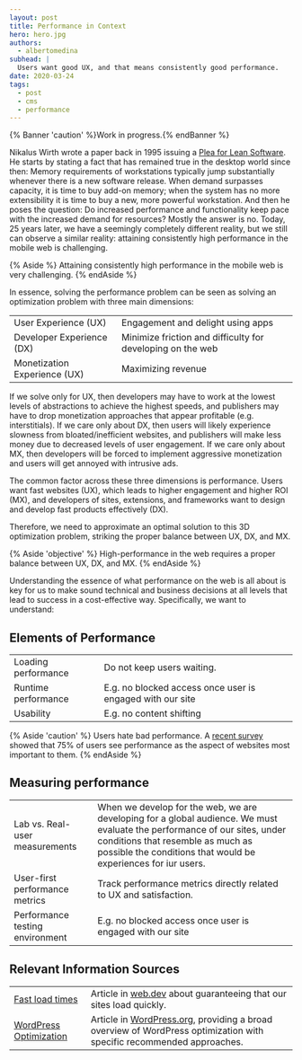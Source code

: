 ```yaml
---
layout: post
title: Performance in Context
hero: hero.jpg
authors:
  - albertomedina
subhead: |
  Users want good UX, and that means consistently good performance.
date: 2020-03-24
tags:
  - post
  - cms
  - performance
---
```

{% Banner 'caution' %}Work in progress.{% endBanner %}

Nikalus Wirth wrote a paper back in 1995 issuing a [Plea for Lean Software](https://dl.acm.org/doi/10.1109/2.348001). He starts by stating a fact that has remained true in the desktop world since then: Memory requirements of workstations typically jump substantially whenever there is a new software release. When demand surpasses capacity, it is time to buy add-on memory; when the system has no more extensibility it is time to buy a new, more powerful workstation.  And then he poses the question: Do increased performance and functionality keep pace with the increased demand for resources? Mostly the answer is no. Today, 25 years later, we have a seemingly completely different reality, but we still can observe a similar reality: attaining consistently high performance in the mobile web is challenging.

{% Aside %}
Attaining consistently high performance in the mobile web is very challenging.
{% endAside %}

In essence, solving the performance problem can be seen as solving an optimization problem with three main dimensions:

<div class="w-table-wrapper">
  <table>
    <tbody>
      <tr>
        <td><bold>User Experience (UX)<bold></td>
        <td>Engagement and delight using apps</td>
      </tr>
      <tr>
        <td>Developer Experience (DX)</td>
        <td>Minimize friction and difficulty for developing on the web</td>
      </tr>
      <tr>
        <td>Monetization Experience (UX)</td>
        <td>Maximizing revenue</td>
      </tr>
    </tbody>
  </table>
</div>

If we solve only for UX, then developers may have to work at the lowest levels of abstractions to achieve the highest speeds, and publishers may have to drop monetization approaches that appear profitable (e.g. interstitials). If we care only about DX, then users will likely  experience slowness from bloated/inefficient websites, and publishers will make less money due to decreased levels of user engagement. If we care only about MX, then developers will be forced to implement aggressive monetization and users will get annoyed with intrusive ads.

The common factor across these three dimensions is performance. Users want fast websites (UX), which leads to higher engagement and higher ROI (MX), and developers of sites, extensions, and frameworks want to design and develop fast products effectively (DX).

Therefore, we need to approximate an optimal solution to this 3D optimization problem, striking the proper balance between UX, DX, and MX.

{% Aside  'objective' %}
High-performance in the web requires a proper balance between UX, DX, and MX.
{% endAside %}

Understanding the essence of what performance on the web is all about is key for us to make sound technical and business decisions at all levels that lead to success in a cost-effective way. Specifically, we want to understand:

## Elements of Performance

<div class="w-table-wrapper">
  <table>
    <tbody>
      <tr>
        <td><bold>Loading performance<bold></td>
        <td>Do not keep users waiting.</td>
      </tr>
      <tr>
        <td>Runtime performance</td>
        <td>E.g. no blocked access once user is engaged with our site</td>
      </tr>
      <tr>
        <td>Usability</td>
        <td>E.g. no content shifting</td>
      </tr>
    </tbody>
  </table>
</div>

{% Aside  'caution' %}
Users hate bad performance. A [recent survey](https://www.thinkwithgoogle.com/intl/en-gb/advertising-channels/mobile/need-speed-evaluating-perception-and-reality-speed-mobile-web/) showed that 75% of users see performance as the aspect of websites most important to them.
{% endAside %}

## Measuring performance

<div class="w-table-wrapper">
  <table>
    <tbody>
      <tr>
        <td><bold>Lab vs. Real-user measurements<bold></td>
        <td>When we develop for the web, we are developing for a global audience. We must evaluate the performance of our sites, under conditions that resemble as much as possible the conditions that would be experiences for iur users.</td>
      </tr>
      <tr>
        <td>User-first performance metrics</td>
        <td>Track performance metrics directly related to UX and satisfaction.</td>
      </tr>
      <tr>
        <td>Performance testing environment</td>
        <td>E.g. no blocked access once user is engaged with our site</td>
      </tr>
    </tbody>
  </table>
</div>

## Relevant Information Sources

<div class="w-table-wrapper">
  <table>
    <tbody>
      <tr>
        <td><a href="http://web.dev/fast/">Fast load times</a></td>
        <td>Article in <a href="https://web.dev">web.dev</a> about guaranteeing that our sites load quickly.</td>
      </tr>
      <tr>
        <td><a href="https://wordpress.org/support/article/optimization/">WordPress Optimization</a></td>
        <td>Article in <a href="https://WordPress.org">WordPress.org</a>, providing a broad overview of WordPress optimization with specific recommended approaches.</td>
      </tr>
    </tbody>
  </table>
</div>

[collection]: /wordpress
